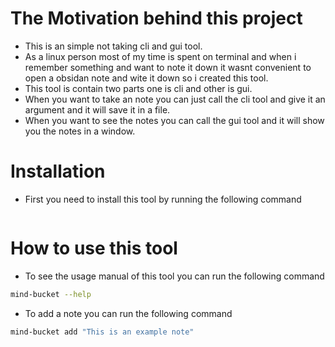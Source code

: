 # The Motivation behind this project 
- This is an simple not taking cli and gui tool.
- As a linux person most of my time is spent on terminal and when i remember something and want to note it down it wasnt 
convenient to open a obsidan note and wite it down so i created this tool.
- This tool is contain two parts one is cli and other is gui.
- When you want to take an note you can just call the cli tool and give it an argument and it will save it in a file.
- When you want to see the notes you can call the gui tool and it will show you the notes in a window.

# Installation
- First you need to install this tool by running the following command
```bash
```

# How to use this tool
- To see the usage manual of this tool you can run the following command
```bash
mind-bucket --help
```
- To add a note you can run the following command
```bash
mind-bucket add "This is an example note"
```

